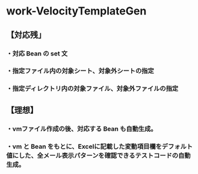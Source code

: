 # work-VelocityTemplateGen

## 【対応残」

### ・対応 Bean の set 文

### ・指定ファイル内の対象シート、対象外シートの指定

### ・指定ディレクトリ内の対象ファイル、対象外ファイルの指定


## 【理想】

### ・vmファイル作成の後、対応する Bean も自動生成。

### ・vm と Bean をもとに、Excelに記載した変動項目欄をデフォルト値にした、全メール表示パターンを確認できるテストコードの自動生成。

